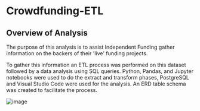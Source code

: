 # Crowdfunding-ETL

## Overview of Analysis
The purpose of this analysis is to assist Independent Funding gather information on the backers of their 'live' funding projects.

To gather this information an ETL process was performed on this dataset followed by a data analysis using SQL queries.  Python, Pandas, and Jupyter notebooks were used to do the extract and transform phases, PostgreSQL and Visual Studio Code were used for the analysis.  An ERD table schema was created to facilitate the process.

![image](https://user-images.githubusercontent.com/116078337/211164272-d23d7fa4-1546-43d4-9a3e-0ff31b6ec411.png)
